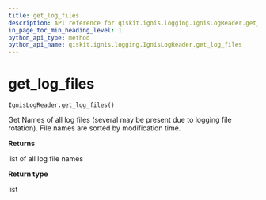 ```yaml
---
title: get_log_files
description: API reference for qiskit.ignis.logging.IgnisLogReader.get_log_files
in_page_toc_min_heading_level: 1
python_api_type: method
python_api_name: qiskit.ignis.logging.IgnisLogReader.get_log_files
---
```


# get\_log\_files

<span id="qiskit.ignis.logging.IgnisLogReader.get_log_files" />

`IgnisLogReader.get_log_files()`

Get Names of all log files (several may be present due to logging file rotation). File names are sorted by modification time.

**Returns**

list of all log file names

**Return type**

list

